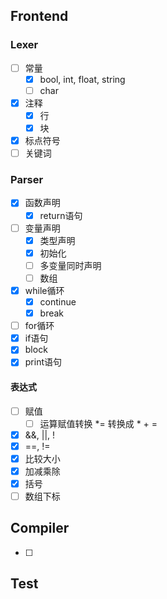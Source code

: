 ## Frontend

### Lexer

- [ ] 常量
  - [x] bool, int, float, string
  - [ ] char
- [x] 注释
  - [x] 行
  - [x] 块
- [x] 标点符号
- [ ] 关键词

### Parser

- [x] 函数声明
  - [x] return语句
- [ ] 变量声明
  - [x] 类型声明
  - [x] 初始化
  - [ ] 多变量同时声明
  - [ ] 数组
- [x] while循环
  - [x] continue
  - [x] break
- [ ] for循环
- [x] if语句
- [x] block
- [x] print语句

#### 表达式

- [ ] 赋值
  - [ ] 运算赋值转换 *= 转换成 * + =
- [x] &&, ||, !
- [x] ==, != 
- [x] 比较大小
- [x] 加减乘除
- [x] 括号
- [ ] 数组下标

## Compiler

- [ ] 



## Test

